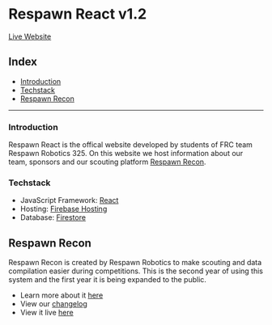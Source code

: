 # Respawn React v1.2
[Live Website](www.respawnrobotics.com)
## Index
- [Introduction](#introduction)
- [Techstack](#techstack)
- [Respawn Recon](#respawn-recon)
<hr>

### Introduction
Respawn React is the offical website developed by students of FRC team Respawn Robotics 325. On this website we host information about our team, sponsors and our scouting platform [Respawn Recon](#respawn-recon).

### Techstack
- JavaScript Framework: [React](https://reactjs.org/)
- Hosting: [Firebase Hosting](https://firebase.google.com/docs/hosting)
- Database: [Firestore](https://firebase.google.com/docs/firestore)

## Respawn Recon
Respawn Recon is created by Respawn Robotics to make scouting and data compilation easier during competitions. This is the second year of using this system and the first year it is being expanded to the public. 
- Learn more about it [here](https://github.com/Respawn-Robotics/respawn-react/wiki/respawn-recon)
- View our [changelog](https://github.com/Respawn-Robotics/respawn-react/wiki/Respawn-Recon-Changelog)
- View it live [here](https://www.respawnrobotics.com/recon)
